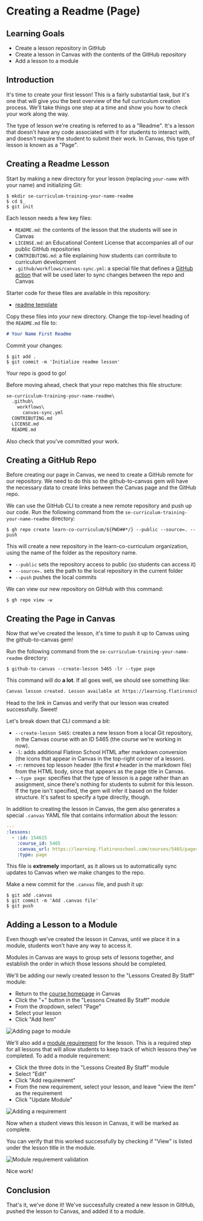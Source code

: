 # Creating a Readme (Page)

## Learning Goals

- Create a lesson repository in GitHub
- Create a lesson in Canvas with the contents of the GitHub repository
- Add a lesson to a module

## Introduction

It's time to create your first lesson! This is a fairly substantial task, but
it's one that will give you the best overview of the full curriculum creation
process. We'll take things one step at a time and show you how to check your
work along the way.

The type of lesson we're creating is referred to as a "Readme". It's a lesson
that doesn't have any code associated with it for students to interact with, and
doesn't require the student to submit their work. In Canvas, this type of lesson
is known as a "Page".

## Creating a Readme Lesson

Start by making a new directory for your lesson (replacing `your-name` with your
name) and initializing Git:

```console
$ mkdir se-curriculum-training-your-name-readme
$ cd $_
$ git init
```

Each lesson needs a few key files:

- `README.md`: the contents of the lesson that the students will see in Canvas
- `LICENSE.md`: an Educational Content License that accompanies all of our
  public GitHub repositories
- `CONTRIBUTING.md`: a file explaining how students can contribute to curriculum
  development
- `.github/workflows/canvas-sync.yml`: a special file that defines a [GitHub
  action][github action] that will be used later to sync changes between the
  repo and Canvas

Starter code for these files are available in this repository:

- [readme template](https://github.com/learn-co-curriculum/se-curriculum-templates/tree/main/readme)

Copy these files into your new directory. Change the top-level heading of the
`README.md` file to:

```md
# Your Name First Readme
```

Commit your changes:

```console
$ git add .
$ git commit -m 'Initialize readme lesson'
```

Your repo is good to go!

Before moving ahead, check that your repo matches this file structure:

```txt
se-curriculum-training-your-name-readme\
  .github\
    workflows\
      canvas-sync.yml
  CONTRIBUTING.md
  LICENSE.md
  README.md
```

Also check that you've committed your work.

## Creating a GitHub Repo

Before creating our page in Canvas, we need to create a GitHub remote for our
repository. We need to do this so the github-to-canvas gem will have the
necessary data to create links between the Canvas page and the GitHub repo.

We can use the GitHub CLI to create a new remote repository and push up our
code. Run the following command from the
`se-curriculum-training-your-name-readme` directory:

```console
$ gh repo create learn-co-curriculum/${PWD##*/} --public --source=. --push
```

This will create a new repository in the learn-co-curriculum organization, using
the name of the folder as the repository name.

- `--public` sets the repository access to public (so students can access it)
- `--source=.` sets the path to the local repository in the current folder
- `--push` pushes the local commits

We can view our new repository on GitHub with this command:

```console
$ gh repo view -w
```

## Creating the Page in Canvas

Now that we've created the lesson, it's time to push it up to Canvas using the
github-to-canvas gem!

Run the following command from the `se-curriculum-training-your-name-readme`
directory:

```console
$ github-to-canvas --create-lesson 5465 -lr --type page
```

This command will do **a lot**. If all goes well, we should see something like:

```txt
Canvas lesson created. Lesson available at https://learning.flatironschool.com/courses/5465/pages/lesson-title
```

Head to the link in Canvas and verify that our lesson was created successfully.
Sweet!

Let's break down that CLI command a bit:

- `--create-lesson 5465`: creates a new lesson from a local Git repository, in
  the Canvas course with an ID 5465 (the course we're working in now).
- `-l`: adds additional Flatiron School HTML after markdown conversion (the
  icons that appear in Canvas in the top-right corner of a lesson).
- `-r`: removes top lesson header (the first `#` header in the markdown file)
  from the HTML body, since that appears as the page title in Canvas.
- `--type page`: specifies that the type of lesson is a page rather than an
  assignment, since there's nothing for students to submit for this lesson. If
  the type isn't specified, the gem will infer it based on the folder structure.
  It's safest to specify a type directly, though.

In addition to creating the lesson in Canvas, the gem also generates a special
`.canvas` YAML file that contains information about the lesson:

```yml
---
:lessons:
  - :id: 154615
    :course_id: 5465
    :canvas_url: https://learning.flatironschool.com/courses/5465/pages/lesson-title
    :type: page
```

This file is **extremely** important, as it allows us to automatically sync
updates to Canvas when we make changes to the repo.

Make a new commit for the `.canvas` file, and push it up:

```console
$ git add .canvas
$ git commit -m 'Add .canvas file'
$ git push
```

## Adding a Lesson to a Module

Even though we've created the lesson in Canvas, until we place it in a module,
students won't have any way to access it.

Modules in Canvas are ways to group sets of lessons together, and establish the
order in which those lessons should be completed.

We'll be adding our newly created lesson to the "Lessons Created By Staff"
module:

- Return to the [course homepage][] in Canvas
- Click the "+" button in the "Lessons Created By Staff" module
- From the dropdown, select "Page"
- Select your lesson
- Click "Add Item"

![Adding page to module](https://curriculum-content.s3.amazonaws.com/curriculum-training/create-readme/canvas-add-page.png)

We'll also add a [module requirement][] for the lesson. This is a required step
for all lessons that will allow students to keep track of which lessons they've
completed. To add a module requirement:

- Click the three dots in the "Lessons Created By Staff" module
- Select "Edit"
- Click "Add requirement"
- From the new requirement, select your lesson, and leave "view the item" as the
  requirement
- Click "Update Module"

![Adding a requirement](https://curriculum-content.s3.amazonaws.com/curriculum-training/create-readme/canvas-add-requirement.png)

Now when a student views this lesson in Canvas, it will be marked as complete.

You can verify that this worked successfully by checking if "View" is listed
under the lesson title in the module.

![Module requirement validation](https://curriculum-content.s3.amazonaws.com/curriculum-training/create-readme/canvas-module-requirement-validation.png)

Nice work!

## Conclusion

That's it, we've done it! We've successfully created a new lesson in GitHub,
pushed the lesson to Canvas, and added it to a module.

[github action]: https://github.com/features/actions
[course homepage]: https://learning.flatironschool.com/courses/5465
[module requirement]:
https://community.canvaslms.com/t5/Instructor-Guide/How-do-I-add-requirements-to-a-module/ta-p/1131
